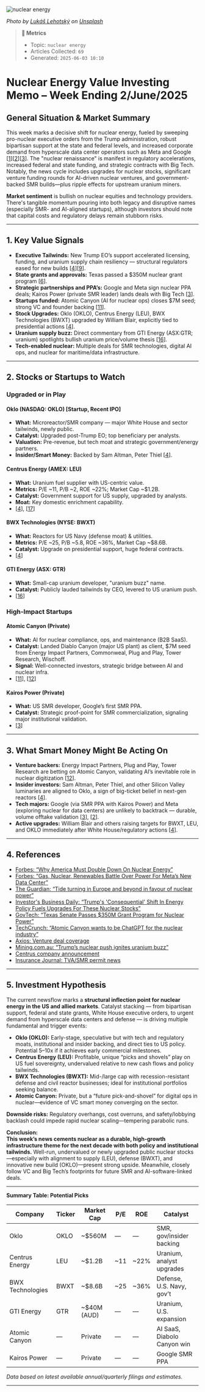 ![nuclear energy](https://images.unsplash.com/photo-1630142895963-6996ae6b3a5b?crop=entropy&cs=tinysrgb&fit=max&fm=jpg&ixid=M3w1NzIzMjF8MHwxfHNlYXJjaHwxfHxudWNsZWFyJTIwZW5lcmd5fGVufDB8MHx8fDE3NDg5MzM1NDJ8MA&ixlib=rb-4.1.0&q=80&w=1080)

*Photo by <a href="https://unsplash.com/@llehotsky" target="_blank">Lukáš Lehotský</a> on <a href="https://unsplash.com" target="_blank">Unsplash</a>*


> **🧠 Metrics**
> - Topic: `nuclear energy`
> - Articles Collected: `69`
> - Generated: `2025-06-03 10:10`
>
# Nuclear Energy Value Investing Memo – Week Ending 2/June/2025

## General Situation & Market Summary

This week marks a decisive shift for nuclear energy, fueled by sweeping pro-nuclear executive orders from the Trump administration, robust bipartisan support at the state and federal levels, and increased corporate demand from hyperscale data center operators such as Meta and Google [[1](https://www.forbes.com/sites/billfrist/2025/05/29/powering-the-future-why-america-must-double-down-on-nuclear-energy/)][[2](https://www.forbes.com/sites/ianpalmer/2025/05/27/gas-nuclear-renewables-battle-over-power-for-metas-new-data-center/)][[3](https://www.theguardian.com/environment/2025/jun/01/tide-turning-europe-beyond-favour-nuclear-power)]. The "nuclear renaissance" is manifest in regulatory accelerations, increased federal and state funding, and strategic contracts with Big Tech. Notably, the news cycle includes upgrades for nuclear stocks, significant venture funding rounds for AI-driven nuclear ventures, and government-backed SMR builds—plus ripple effects for upstream uranium miners.

**Market sentiment** is bullish on nuclear equities and technology providers. There's tangible momentum pouring into both legacy and disruptive names (especially SMR- and AI-aligned startups), although investors should note that capital costs and regulatory delays remain stubborn risks.

---

## 1. Key Value Signals

- **Executive Tailwinds:** New Trump EO’s support accelerated licensing, funding, and uranium supply chain resiliency — structural regulators eased for new builds [[4](https://www.investors.com/news/trump-executive-orders-fuel-nuclear-stocks-upgrade-stock-market/)][[9](https://www.forbes.com/sites/llewellynking/2025/05/31/nuclear-golden-age-huge-potential-stubborn-obstacles/)].
- **State grants and approvals:** Texas passed a $350M nuclear grant program [[6](https://www.govtech.com/products/texas-senate-passes-350m-grant-program-for-nuclear-power)].
- **Strategic partnerships and PPA’s:** Google and Meta sign nuclear PPA deals; Kairos Power (private SMR leader) lands deals with Big Tech [[3](https://www.theguardian.com/environment/2025/jun/01/tide-turning-europe-beyond-favour-nuclear-power/)].
- **Startups funded:** Atomic Canyon (AI for nuclear ops) closes $7M seed; strong VC and founder backing [[11](https://techcrunch.com/2025/05/28/atomic-canyon-wants-to-be-chatgpt-for-the-nuclear-industry/)].
- **Stock Upgrades:** Oklo (OKLO), Centrus Energy (LEU), BWX Technologies (BWXT) upgraded by William Blair, explicitly tied to presidential actions [[4](https://www.investors.com/news/trump-executive-orders-fuel-nuclear-stocks-upgrade-stock-market/)].
- **Uranium supply buzz:** Direct commentary from GTI Energy (ASX:GTR; uranium) spotlights bullish uranium price/volume thesis [[16](https://mining.com.au/trumps-nuclear-push-ignites-uranium-buzz/)].
- **Tech-enabled nuclear:** Multiple deals for SMR technologies, digital AI ops, and nuclear for maritime/data infrastructure.


---

## 2. Stocks or Startups to Watch

### Upgraded or in Play

#### Oklo (NASDAQ: OKLO) [Startup, Recent IPO]
  - **What:** Microreactor/SMR company — major White House and sector tailwinds, newly public.
  - **Catalyst:** Upgraded post-Trump EO; top beneficiary per analysts.
  - **Valuation:** Pre-revenue, but tech moat and strategic government/energy partners.
  - **Insider/Smart Money:** Backed by Sam Altman, Peter Thiel [[4](https://www.investors.com/news/trump-executive-orders-fuel-nuclear-stocks-upgrade-stock-market/)].

#### Centrus Energy (AMEX: LEU)
  - **What:** Uranium fuel supplier with US-centric value.
  - **Metrics:** P/E ~11, P/B ~2, ROE ~22%; Market Cap ~$1.2B.
  - **Catalyst:** Government support for US supply, upgraded by analysts.
  - **Moat:** Key domestic enrichment capability.
  - [[4](https://www.investors.com/news/trump-executive-orders-fuel-nuclear-stocks-upgrade-stock-market/)], [[17](https://markets.ft.com/data/announce/detail?dockey=600-202505291748PR_NEWS_USPRX____PH99387-1)]

#### BWX Technologies (NYSE: BWXT)
  - **What:** Reactors for US Navy (defense moat) & utilities.
  - **Metrics:** P/E ~25, P/B ~5.8, ROE ~36%, Market Cap ~$8.6B.
  - **Catalyst:** Upgrade on presidential support, huge federal contracts.
  - [[4](https://www.investors.com/news/trump-executive-orders-fuel-nuclear-stocks-upgrade-stock-market/)]

#### GTI Energy (ASX: GTR)
  - **What:** Small-cap uranium developer, "uranium buzz" name.
  - **Catalyst:** Publicly lauded tailwinds by CEO, levered to US uranium push.
  - [[16](https://mining.com.au/trumps-nuclear-push-ignites-uranium-buzz/)]

### High-Impact Startups

#### Atomic Canyon (Private)
  - **What:** AI for nuclear compliance, ops, and maintenance (B2B SaaS).
  - **Catalyst:** Landed Diablo Canyon (major US plant) as client, $7M seed from Energy Impact Partners, Commonweal, Plug and Play, Tower Research, Wischoff.
  - **Signal:** Well-connected investors, strategic bridge between AI and nuclear infra.
  - [[11](https://techcrunch.com/2025/05/28/atomic-canyon-wants-to-be-chatgpt-for-the-nuclear-industry/)], [[12](https://www.axios.com/pro/all-deals/2025/05/28/first-look-pro-rata-premium)]

#### Kairos Power (Private)
  - **What:** US SMR developer, Google’s first SMR PPA.
  - **Catalyst:** Strategic proof-point for SMR commercialization, signaling major institutional validation.
  - [[3](https://www.theguardian.com/environment/2025/jun/01/tide-turning-europe-beyond-favour-nuclear-power/)]

---

## 3. What Smart Money Might Be Acting On

- **Venture backers:** Energy Impact Partners, Plug and Play, Tower Research are betting on Atomic Canyon, validating AI’s inevitable role in nuclear digitization [[12](https://www.axios.com/pro/all-deals/2025/05/28/first-look-pro-rata-premium)].
- **Insider investors:** Sam Altman, Peter Thiel, and other Silicon Valley luminaries are aligned to Oklo, a sign of big-ticket belief in next-gen reactors [[4](https://www.investors.com/news/trump-executive-orders-fuel-nuclear-stocks-upgrade-stock-market/)].
- **Tech majors:** Google (via SMR PPA with Kairos Power) and Meta (exploring nuclear for data centers) are unlikely to backtrack — durable, volume offtake validation [[3](https://www.theguardian.com/environment/2025/jun/01/tide-turning-europe-beyond-favour-nuclear-power/)], [[2](https://www.forbes.com/sites/ianpalmer/2025/05/27/gas-nuclear-renewables-battle-over-power-for-metas-new-data-center/)].
- **Active upgrades:** William Blair and others raising targets for BWXT, LEU, and OKLO immediately after White House/regulatory actions [[4](https://www.investors.com/news/trump-executive-orders-fuel-nuclear-stocks-upgrade-stock-market/)].

---

## 4. References

- [Forbes: “Why America Must Double Down On Nuclear Energy”](https://www.forbes.com/sites/billfrist/2025/05/29/powering-the-future-why-america-must-double-down-on-nuclear-energy/)
- [Forbes: “Gas, Nuclear, Renewables Battle Over Power For Meta’s New Data Center”](https://www.forbes.com/sites/ianpalmer/2025/05/27/gas-nuclear-renewables-battle-over-power-for-metas-new-data-center/)
- [The Guardian: “Tide turning in Europe and beyond in favour of nuclear power”](https://www.theguardian.com/environment/2025/jun/01/tide-turning-europe-beyond-favour-nuclear-power)
- [Investor's Business Daily: “Trump's 'Consequential' Shift In Energy Policy Fuels Upgrades For These Nuclear Stocks”](https://www.investors.com/news/trump-executive-orders-fuel-nuclear-stocks-upgrade-stock-market/)
- [GovTech: “Texas Senate Passes $350M Grant Program for Nuclear Power”](https://www.govtech.com/products/texas-senate-passes-350m-grant-program-for-nuclear-power)
- [TechCrunch: “Atomic Canyon wants to be ChatGPT for the nuclear industry”](https://techcrunch.com/2025/05/28/atomic-canyon-wants-to-be-chatgpt-for-the-nuclear-industry/)
- [Axios: Venture deal coverage](https://www.axios.com/pro/all-deals/2025/05/28/first-look-pro-rata-premium)
- [Mining.com.au: “Trump’s nuclear push ignites uranium buzz”](https://mining.com.au/trumps-nuclear-push-ignites-uranium-buzz/)
- [Centrus company announcement](https://markets.ft.com/data/announce/detail?dockey=600-202505291748PR_NEWS_USPRX____PH99387-1)
- [Insurance Journal: TVA/SMR permit news](https://www.insurancejournal.com/news/southeast/2025/05/27/825158.htm)

---

## 5. Investment Hypothesis

The current newsflow marks a **structural inflection point for nuclear energy in the US and allied markets**. Catalyst stacking — from bipartisan support, federal and state grants, White House executive orders, to urgent demand from hyperscale data centers and defense — is driving multiple fundamental and trigger events:

- **Oklo (OKLO):** Early-stage, speculative but with tech and regulatory moats, institutional and insider backing, and direct ties to US policy. Potential 5–10x if it achieves early commercial milestones.
- **Centrus Energy (LEU):** Profitable, unique “picks and shovels” play on US fuel sovereignty, undervalued relative to new cash flows and policy tailwinds.
- **BWX Technologies (BWXT):** Mid-/large cap with recession-resistant defense and civil reactor businesses; ideal for institutional portfolios seeking balance.
- **Atomic Canyon:** Private, but a “future pick-and-shovel” for digital ops in nuclear—evidence of VC smart money converging on the sector.

**Downside risks:** Regulatory overhangs, cost overruns, and safety/lobbying backlash could impede rapid nuclear scaling—tempering parabolic runs.

**Conclusion:**  
**This week’s news cements nuclear as a durable, high-growth infrastructure theme for the next decade with both policy and institutional tailwinds.** Well-run, undervalued or newly upgraded public nuclear stocks—especially with alignment to supply (LEU), defense (BWXT), and innovative new build (OKLO)—present strong upside. Meanwhile, closely follow VC and Big Tech’s footprints for future SMR and AI-software-linked deals.

---

**Summary Table: Potential Picks**

| Company         | Ticker | Market Cap   | P/E   | ROE   | Catalyst                    |
| --------------- | ------ | ------------ | ----- | ----- | --------------------------- |
| Oklo            | OKLO   | ~$560M       | —     | —     | SMR, gov/insider backing    |
| Centrus Energy  | LEU    | ~$1.2B       | ~11   | ~22%  | Uranium, analyst upgrades   |
| BWX Technologies| BWXT   | ~$8.6B       | ~25   | ~36%  | Defense, U.S. Navy, gov’t   |
| GTI Energy      | GTR    | ~$40M (AUD)  | —     | —     | Uranium, U.S. expansion     |
| Atomic Canyon   | —      | Private      | —     | —     | AI SaaS, Diabolo Canyon win |
| Kairos Power    | —      | Private      | —     | —     | Google SMR PPA              |

*Data based on latest available annual/quarterly filings and estimates.*

---